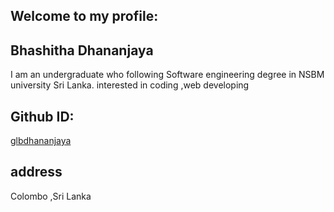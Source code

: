 ## Welcome to my profile:

## Bhashitha Dhananjaya
I am an undergraduate who following Software engineering degree in NSBM university Sri Lanka.
interested in coding ,web developing

## Github ID:
[glbdhananjaya](https://github.com/glbdhananjaya)

## address
 Colombo ,Sri Lanka


